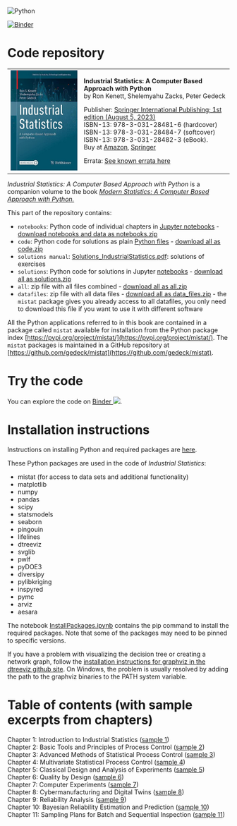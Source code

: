 ![Python](https://github.com/gedeck/mistat-code-solutions/actions/workflows/run-notebooks.yml/badge.svg)

[![Binder](https://mybinder.org/badge_logo.svg)](https://mybinder.org/v2/gh/gedeck/mistat-code-solutions/binder-industrial-statistics)


# Code repository
<table>
<tr>
<td><img src="../img/IndustrialStatistics.png" width=250></td>
<td>
  <p>
    <b>Industrial Statistics: A Computer Based Approach with Python</b><br>
    by Ron Kenett, Shelemyahu Zacks, Peter Gedeck
  </p>

  <p>
    Publisher: <a href="https://link.springer.com/book/10.1007/978-3-031-28482-3">Springer International Publishing; 
    1st edition (August 5, 2023)</a><br>
    ISBN-13: 978-3-031-28481-6 (hardcover)<br>
    ISBN-13: 978-3-031-28484-7 (softcover)<br>
    ISBN-13: 978-3-031-28482-3 (eBook).<br>
    Buy at
    <a href="https://www.amazon.com/Industrial-Statistics-Computer-Based-Technology-Engineering/dp/303128481X/?&_encoding=UTF8&tag=petergedeck-20&linkCode=ur2&linkId=189b1ce486c141101cec8046039d2120&camp=1789&creative=9325">Amazon</a>,
    <a href="https://link.springer.com/book/10.1007/978-3-031-28482-3">Springer</a>
<!--    <a href="https://www.barnesandnoble.com/w/modern-statistics-ron-kenett/1141391736">Barnes & Noble</a>-->
  </p>

  <p>Errata: <a href="errata">See known errata here</a></p>
</td>
</tr>
</table>


<p><i>Industrial Statistics: A Computer Based Approach with Python</i> is a companion volume to the book <a href="../ModernStatistics"><i>Modern Statistics: A Computer Based Approach with Python.</i></a></p>

This part of the repository contains:

- `notebooks`: Python code of individual chapters in 
  [Jupyter notebooks](https://github.com/gedeck/mistat-code-solutions/tree/main/IndustrialStatistics/notebooks) - 
  [download notebooks and data as notebooks.zip](notebooks.zip)
- `code`: Python code for solutions as plain 
  [Python files](https://github.com/gedeck/mistat-code-solutions/tree/main/IndustrialStatistics/code) - 
  [download all as code.zip](code.zip)
- `solutions manual`: [Solutions_IndustrialStatistics.pdf](Solutions_IndustrialStatistics.pdf): solutions of exercises
- `solutions`: Python code for solutions in Jupyter 
  [notebooks](https://github.com/gedeck/mistat-code-solutions/tree/main/IndustrialStatistics/solutions) - 
  [download all as solutions.zip](solutions.zip)
- `all`: zip file with all files combined - [download all as all.zip](all.zip)
- `datafiles`: zip file with all data files - [download all as data_files.zip](data_files.zip) - the `mistat`
  package gives you already access to all datafiles, you only need to download this file if you want to use it with 
  different software

All the Python applications referred to in this book are contained in a package called `mistat` available 
for installation from the Python package index [https://pypi.org/project/mistat/](https://pypi.org/project/mistat/).
The `mistat` packages is maintained in a GitHub repository at [https://github.com/gedeck/mistat](https://github.com/gedeck/mistat).

# Try the code
You can explore the code on <a href="https://mybinder.org/v2/gh/gedeck/mistat-code-solutions/binder-industrial-statistics?labpath=IndustrialStatistics%2Fnotebooks%2Findex.ipynb" target="_blank">Binder <img src="https://mybinder.org/badge_logo.svg"></a>.




# Installation instructions
Instructions on installing Python and required packages are <a href="../doc/installPython">here</a>.

These Python packages are used in the code of _Industrial Statistics_: 

- mistat (for access to data sets and additional functionality)
- matplotlib 
- numpy 
- pandas 
- scipy 
- statsmodels 
- seaborn 
- pingouin 
- lifelines 
- dtreeviz 
- svglib 
- pwlf 
- pyDOE3
- diversipy 
- pylibkriging 
- inspyred
- pymc
- arviz
- aesara

The notebook [InstallPackages.ipynb](InstallPackages.ipynb) contains the pip command to install the required packages. Note that some of the packages may need to be pinned to specific versions.

If you have a problem with visualizing the decision tree or creating a network graph, follow the [installation instructions for graphviz in the dtreeviz github site](https://github.com/parrt/dtreeviz). On Windows, the problem is usually resolved by adding the path to the graphviz binaries to the PATH system variable.




# Table of contents (with sample excerpts from chapters)

Chapter 1: Introduction to Industrial Statistics (<a href="blogs/Chap001">sample 1</a>)<br>
Chapter 2: Basic Tools and Principles of Process Control (<a href="blogs/Chap002">sample 2</a>)<br>
Chapter 3: Advanced Methods of Statistical Process Control (<a href="blogs/Chap003">sample 3</a>)<br>
Chapter 4: Multivariate Statistical Process Control (<a href="blogs/Chap004">sample 4</a>)<br>
Chapter 5: Classical Design and Analysis of Experiments (<a href="blogs/Chap005">sample 5</a>)<br>
Chapter 6: Quality by Design (<a href="blogs/Chap006">sample 6</a>)<br>
Chapter 7: Computer Experiments (<a href="blogs/Chap007">sample 7</a>)<br>
Chapter 8: Cybermanufacturing and Digital Twins (<a href="blogs/Chap008">sample 8</a>)<br>
Chapter 9: Reliability Analysis (<a href="blogs/Chap009">sample 9</a>)<br>
Chapter 10: Bayesian Reliability Estimation and Prediction (<a href="blogs/Chap010">sample 10</a>)<br>
Chapter 11: Sampling Plans for Batch and Sequential Inspection (<a href="blogs/Chap011">sample 11</a>)<br>

